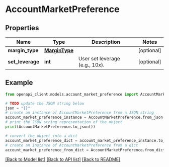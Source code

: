 # AccountMarketPreference


## Properties

Name | Type | Description | Notes
------------ | ------------- | ------------- | -------------
**margin_type** | [**MarginType**](MarginType.md) |  | [optional] 
**set_leverage** | **int** | User set leverage (e.g., 10x). | [optional] 

## Example

```python
from openapi_client.models.account_market_preference import AccountMarketPreference

# TODO update the JSON string below
json = "{}"
# create an instance of AccountMarketPreference from a JSON string
account_market_preference_instance = AccountMarketPreference.from_json(json)
# print the JSON string representation of the object
print(AccountMarketPreference.to_json())

# convert the object into a dict
account_market_preference_dict = account_market_preference_instance.to_dict()
# create an instance of AccountMarketPreference from a dict
account_market_preference_from_dict = AccountMarketPreference.from_dict(account_market_preference_dict)
```
[[Back to Model list]](../README.md#documentation-for-models) [[Back to API list]](../README.md#documentation-for-api-endpoints) [[Back to README]](../README.md)



